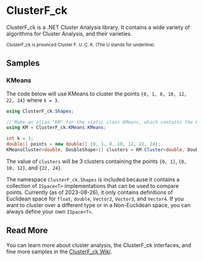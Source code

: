 # ClusterF_ck

ClusterF_ck is a .NET Cluster Analysis library. It contains a wide variety of algorithms for Cluster Analysis, and their varieties. 

<sub>ClusterF_ck is prounced Cluster F. U. C. K. (The U stands for underline).</sub>

## Samples

### KMeans
The code below will use KMeans to cluster the points `{0, 1, 8, 10, 12, 22, 24}` where `k = 3`.

```cs
using ClusterF_ck.Shapes;

// Make an alias "KM" for the static class KMeans, which contains the KMeans clustering methods.
using KM = ClusterF_ck.KMeans.KMeans;

int k = 3;
double[] points = new double[] {0, 1, 8, 10, 12, 22, 24};
KMeansCluster<double, DoubleShape>[] clusters = KM.Cluster<double, DoubleShape>(points, k);
```

The value of `clusters` will be 3 clusters containing the points `{0, 1}`, `{8, 10, 12}`, and `{22, 24}`. 

The namespace `ClusterF_ck.Shapes` is included because it contains a collection of `ISpace<T>` implementations that can be used to compare points. Currently (as of 2023-08-26), it only contains definitions of Euclidean space for `float`, `double`, `Vector2`, `Vector3`, and `Vector4`. If you want to cluster over a different type or in a Non-Euclidean space, you can always define your own `ISpace<T>`.

## Read More

You can learn more about cluster analysis, the ClusterF_ck interfaces, and fine more samples in the [ClusterF_ck Wiki](https://github.com/Avid29/ClusterF_ck/wiki).
